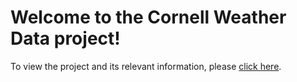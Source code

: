 # Welcome to the Cornell Weather Data project!

To view the project and its relevant information, please [click here](./cornellweatherdata_project.ipynb).

